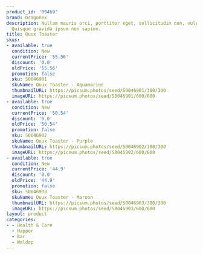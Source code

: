 ```yaml
---
product_id: '00469'
brand: Dragonex
description: Nullam mauris orci, porttitor eget, sollicitudin non, vulputate id, risus.
  Quisque gravida ipsum non sapien.
title: Quux Toaster
skus:
- available: true
  condition: New
  currentPrice: '55.56'
  discount: '0.0'
  oldPrice: '55.56'
  promotion: false
  sku: S0046901
  skuName: Quux Toaster - Aquamarine
  thumbnailURL: https://picsum.photos/seed/S0046901/300/300
  imageURL: https://picsum.photos/seed/S0046901/600/600
- available: true
  condition: New
  currentPrice: '50.54'
  discount: '0.0'
  oldPrice: '50.54'
  promotion: false
  sku: S0046902
  skuName: Quux Toaster - Purple
  thumbnailURL: https://picsum.photos/seed/S0046902/300/300
  imageURL: https://picsum.photos/seed/S0046902/600/600
- available: true
  condition: New
  currentPrice: '44.9'
  discount: '0.0'
  oldPrice: '44.9'
  promotion: false
  sku: S0046903
  skuName: Quux Toaster - Maroon
  thumbnailURL: https://picsum.photos/seed/S0046903/300/300
  imageURL: https://picsum.photos/seed/S0046903/600/600
layout: product
categories:
- - Health & Care
  - Happor
  - Bar
  - Waldop
---
```

